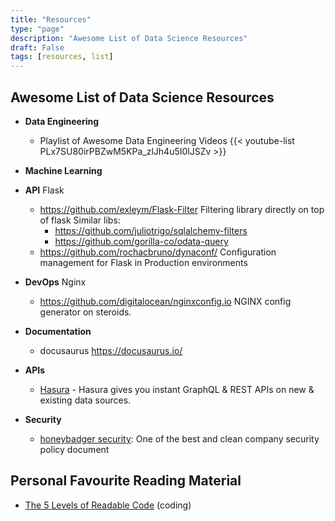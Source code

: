 ```yaml
---
title: "Resources"
type: "page"
description: "Awesome List of Data Science Resources"
draft: False
tags: [resources, list]
---
```


## Awesome List of Data Science Resources

 - **Data Engineering**

   - Playlist of Awesome Data Engineering Videos
    {{<  youtube-list PLx7SU80irPBZwM5KPa_zlJh4u5I0lJSZv >}}

   


 - **Machine Learning**


 - **API**
  Flask
   - https://github.com/exleym/Flask-Filter Filtering library directly on top of flask
    Similar libs:
     - https://github.com/juliotrigo/sqlalchemy-filters
     - https://github.com/gorilla-co/odata-query
   - https://github.com/rochacbruno/dynaconf/ Configuration management for Flask in Production environments


 - **DevOps**
   Nginx
    - https://github.com/digitalocean/nginxconfig.io NGINX config generator on steroids.

 - **Documentation**
   - docusaurus https://docusaurus.io/


 - **APIs**

   - [Hasura](https://hasura.io/) - Hasura gives you instant GraphQL & REST APIs on new & existing data sources.

 - **Security** 
   - [honeybadger security](https://www.honeybadger.io/security/): One of the best and clean company security policy document


## Personal Favourite Reading Material
 - [The 5 Levels of Readable Code](https://carlosschults.net/en/fivel-levels-readable-code/) (coding)